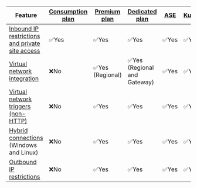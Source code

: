 

| Feature |[Consumption plan](../articles/azure-functions/functions-scale.md#consumption-plan)|[Premium plan](../articles/azure-functions/functions-scale.md#premium-plan)|[Dedicated plan](../articles/azure-functions/functions-scale.md#app-service-plan)|[ASE](../articles/app-service/environment/intro.md)| [Kubernetes](../articles/azure-functions/functions-kubernetes-keda.md) |
|----------------|-----------|----------------|---------|-----------------------| ---|
|[Inbound IP restrictions and private site access](../articles/azure-functions/functions-networking-options.md#inbound-access-restrictions)|✅Yes|✅Yes|✅Yes|✅Yes|✅Yes|
|[Virtual network integration](../articles/azure-functions/functions-networking-options.md#virtual-network-integration)|❌No|✅Yes (Regional)|✅Yes (Regional and Gateway)|✅Yes| ✅Yes|
|[Virtual network triggers (non-HTTP)](../articles/azure-functions/functions-networking-options.md#virtual-network-triggers-non-http)|❌No| ✅Yes |✅Yes|✅Yes|✅Yes|
|[Hybrid connections](../articles/azure-functions/functions-networking-options.md#hybrid-connections) (Windows and Linux)|❌No|✅Yes|✅Yes|✅Yes|✅Yes|
|[Outbound IP restrictions](../articles/azure-functions/functions-networking-options.md#outbound-ip-restrictions)|❌No| ✅Yes|✅Yes|✅Yes|✅Yes|
